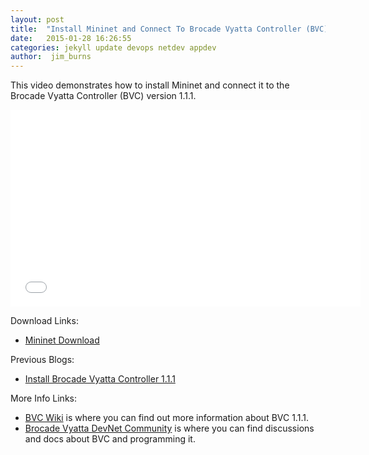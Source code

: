 ```yaml
---
layout: post
title:  "Install Mininet and Connect To Brocade Vyatta Controller (BVC) 1.1.1"
date:   2015-01-28 16:26:55
categories: jekyll update devops netdev appdev
author:  jim_burns
---
```

This video demonstrates how to install Mininet and connect it to the Brocade Vyatta Controller (BVC) version 1.1.1.  

<iframe width="560" height="315" src="//www.youtube.com/watch?v=1_-9jVf5XpU" frameborder="0" allowfullscreen></iframe>


Download Links:

 * <a href="https://github.com/mininet/mininet/wiki/Mininet-VM-Images" target="_blank">Mininet Download</a>

Previous Blogs:
 * [Install Brocade Vyatta Controller 1.1.1][InstallBVC]

More Info Links:

 * <a href="https://github.com/BRCDcomm/BVC/wiki" target="_blank">BVC Wiki</a> is where you can find out more information about BVC 1.1.1.
 * <a href="http://community.brocade.com/t5/DevNet/ct-p/APISupport" target="_blank">Brocade Vyatta DevNet Community</a> is where you can find discussions and docs about BVC and programming it.

[InstallBVC]: http://brcdcomm.github.io/BVC/jekyll/update/devops/netdev/appdev/2015/01/19/install-brocade-vyatta-controller.html

